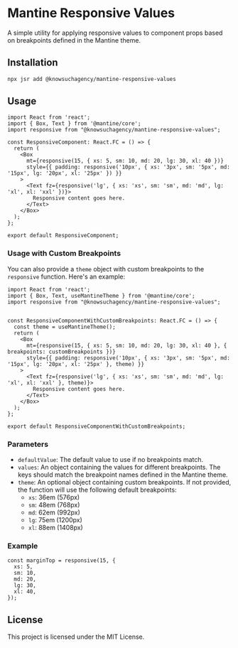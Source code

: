 # Mantine Responsive Values

A simple utility for applying responsive values to component props based on breakpoints defined in the Mantine theme.

## Installation

```bash
npx jsr add @knowsuchagency/mantine-responsive-values
```

## Usage

```tsx
import React from 'react';
import { Box, Text } from '@mantine/core';
import responsive from "@knowsuchagency/mantine-responsive-values";

const ResponsiveComponent: React.FC = () => {
  return (
    <Box
      mt={responsive(15, { xs: 5, sm: 10, md: 20, lg: 30, xl: 40 })}
      style={{ padding: responsive('10px', { xs: '3px', sm: '5px', md: '15px', lg: '20px', xl: '25px' }) }}
    >
      <Text fz={responsive('lg', { xs: 'xs', sm: 'sm', md: 'md', lg: 'xl', xl: 'xxl' })}>
        Responsive content goes here.
      </Text>
    </Box>
  );
};

export default ResponsiveComponent;
```

### Usage with Custom Breakpoints

You can also provide a `theme` object with custom breakpoints to the `responsive` function. Here's an example:

```tsx
import React from 'react';
import { Box, Text, useMantineTheme } from '@mantine/core';
import responsive from "@knowsuchagency/mantine-responsive-values";


const ResponsiveComponentWithCustomBreakpoints: React.FC = () => {
  const theme = useMantineTheme();
  return (
    <Box
      mt={responsive(15, { xs: 5, sm: 10, md: 20, lg: 30, xl: 40 }, { breakpoints: customBreakpoints })}
      style={{ padding: responsive('10px', { xs: '3px', sm: '5px', md: '15px', lg: '20px', xl: '25px' }, theme) }}
    >
      <Text fz={responsive('lg', { xs: 'xs', sm: 'sm', md: 'md', lg: 'xl', xl: 'xxl' }, theme)}>
        Responsive content goes here.
      </Text>
    </Box>
  );
};

export default ResponsiveComponentWithCustomBreakpoints;
```

### Parameters

- `defaultValue`: The default value to use if no breakpoints match.
- `values`: An object containing the values for different breakpoints. The keys should match the breakpoint names defined in the Mantine theme.
- `theme`: An optional object containing custom breakpoints. If not provided, the function will use the following default breakpoints:
  - `xs`: 36em (576px)
  - `sm`: 48em (768px)
  - `md`: 62em (992px)
  - `lg`: 75em (1200px)
  - `xl`: 88em (1408px)

### Example

```tsx
const marginTop = responsive(15, {
  xs: 5,
  sm: 10,
  md: 20,
  lg: 30,
  xl: 40,
});
```

## License

This project is licensed under the MIT License.
